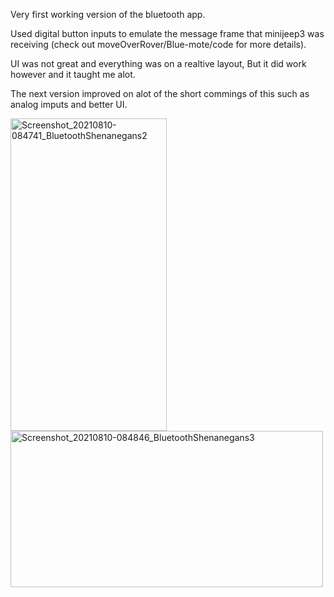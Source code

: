 Very first working version of the bluetooth app.

Used digital button inputs to emulate the message frame that minijeep3 was receiving (check out moveOverRover/Blue-mote/code for more details).

UI was not great and everything was on a realtive layout, But it did work however and it taught me alot.

The next version improved on alot of the short commings of this such as analog imputs and better UI.
<p float="left">
  <img src="https://user-images.githubusercontent.com/77077715/131574070-fbb8e536-4c2b-4103-8a5e-a463e6f94c26.jpg" alt="Screenshot_20210810-084741_BluetoothShenanegans2" width="250" height="500">
  <img src="https://user-images.githubusercontent.com/77077715/131574066-ded6d2cb-2d86-47ab-a727-4f6e225476fc.jpg" alt="Screenshot_20210810-084846_BluetoothShenanegans3" width="500" height="250">
</p>

